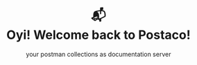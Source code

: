 <div class="info" align="center">
  <br>
  <br>
  <h1 class="name">📬<br>Oyi! Welcome back to Postaco!</h1>
  your postman collections as documentation server
</div>
